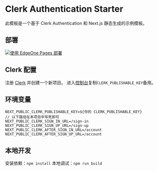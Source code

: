 # Clerk Authentication Starter

此模板是一个基于 Clerk Authentication 和 Next.js 静态生成的示例模板。

## 部署

[![使用 EdgeOne Pages 部署](https://cdnstatic.tencentcs.com/edgeone/pages/deploy.svg)](https://console.cloud.tencent.com/edgeone/pages/new?template=clerk-authentication-starter)

## Clerk 配置

注册 [Clerk](https://clerk.com/) 并创建一个新项目。
进入[控制台](https://dashboard.clerk.com/last-active?path=api-keys)复制`CLERK_PUBLISHABLE_KEY`备用。

## 环境变量

```
NEXT_PUBLIC_CLERK_PUBLISHABLE_KEY=${你的 CLERK_PUBLISHABLE_KEY}
// 以下路径在本项目中写死即可
NEXT_PUBLIC_CLERK_SIGN_IN_URL=/sign-in
NEXT_PUBLIC_CLERK_SIGN_UP_URL=/sign-up
NEXT_PUBLIC_CLERK_AFTER_SIGN_IN_URL=/account
NEXT_PUBLIC_CLERK_AFTER_SIGN_UP_URL=/account
```

## 本地开发

安装依赖：`npm install`
本地调试：`npm run build`

